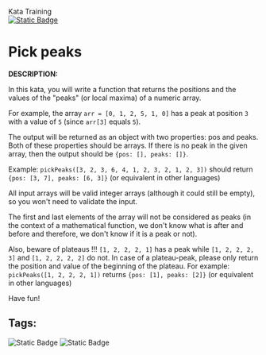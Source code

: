 Kata Training <br>
[![Static Badge](https://img.shields.io/badge/5kyu%20-%20yellow?style=flat&logo=codewars&labelColor=B1361E&color=yellow)](Javascript/5kyu)

# Pick peaks

**DESCRIPTION:**

In this kata, you will write a function that returns the positions and the values of the "peaks" (or local maxima) of a numeric array.

For example, the array `arr = [0, 1, 2, 5, 1, 0]` has a peak at position `3` with a value of `5` (since `arr[3]` equals `5`).

The output will be returned as an object with two properties: pos and peaks. Both of these properties should be arrays. If there is no peak in the given array, then the output should be `{pos: [], peaks: []}`.

Example: `pickPeaks([3, 2, 3, 6, 4, 1, 2, 3, 2, 1, 2, 3])` should return `{pos: [3, 7], peaks: [6, 3]}` (or equivalent in other languages)

All input arrays will be valid integer arrays (although it could still be empty), so you won't need to validate the input.

The first and last elements of the array will not be considered as peaks (in the context of a mathematical function, we don't know what is after and before and therefore, we don't know if it is a peak or not).

Also, beware of plateaus !!! `[1, 2, 2, 2, 1]` has a peak while `[1, 2, 2, 2, 3]` and `[1, 2, 2, 2, 2]` do not. In case of a plateau-peak, please only return the position and value of the beginning of the plateau. For example:  `pickPeaks([1, 2, 2, 2, 1])` returns `{pos: [1], peaks: [2]}` (or equivalent in other languages)

Have fun!

## Tags:

![Static Badge](https://img.shields.io/badge/arrays%20-%20dodgerblue?style=plastic) ![Static Badge](https://img.shields.io/badge/algorithms%20-%20teal?style=plastic)